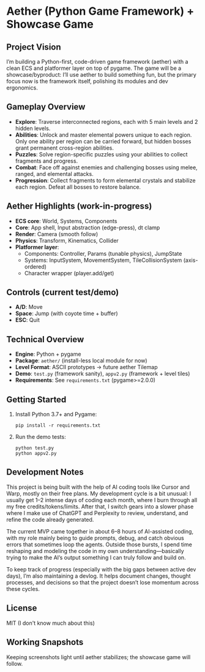 # Aether (Python Game Framework) + Showcase Game

## Project Vision
I’m building a Python-first, code-driven game framework (aether) with a clean ECS and platformer layer on top of pygame. The game will be a showcase/byproduct: I’ll use aether to build something fun, but the primary focus now is the framework itself, polishing its modules and dev ergonomics.

## Gameplay Overview
- **Explore**: Traverse interconnected regions, each with 5 main levels and 2 hidden levels.
- **Abilities**: Unlock and master elemental powers unique to each region. Only one ability per region can be carried forward, but hidden bosses grant permanent cross-region abilities.
- **Puzzles**: Solve region-specific puzzles using your abilities to collect fragments and progress.
- **Combat**: Face off against enemies and challenging bosses using melee, ranged, and elemental attacks.
- **Progression**: Collect fragments to form elemental crystals and stabilize each region. Defeat all bosses to restore balance.

## Aether Highlights (work-in-progress)
- **ECS core**: World, Systems, Components
- **Core**: App shell, Input abstraction (edge-press), dt clamp
- **Render**: Camera (smooth follow)
- **Physics**: Transform, Kinematics, Collider
- **Platformer layer**:
  - Components: Controller, Params (tunable physics), JumpState
  - Systems: InputSystem, MovementSystem, TileCollisionSystem (axis-ordered)
  - Character wrapper (player.add/get)

## Controls (current test/demo)
- **A/D**: Move
- **Space**: Jump (with coyote time + buffer)
- **ESC**: Quit

## Technical Overview
- **Engine**: Python + pygame
- **Package**: `aether/` (install-less local module for now)
- **Level Format**: ASCII prototypes → future aether Tilemap
- **Demo**: `test.py` (framework sanity), `appv2.py` (framework + level tiles)
- **Requirements**: See `requirements.txt` (pygame>=2.0.0)

## Getting Started
1. Install Python 3.7+ and Pygame:
   ```
   pip install -r requirements.txt
   ```
2. Run the demo tests:
   ```
   python test.py
   python appv2.py
   ```

## Development Notes
This project is being built with the help of AI coding tools like Cursor and Warp, mostly on their free plans. My development cycle is a bit unusual: I usually get 1–2 intense days of coding each month, where I burn through all my free credits/tokens/limits. After that, I switch gears into a slower phase where I make use of ChatGPT and Perplexity to review, understand, and refine the code already generated.

The current MVP came together in about 6–8 hours of AI-assisted coding, with my role mainly being to guide prompts, debug, and catch obvious errors that sometimes loop the agents. Outside those bursts, I spend time reshaping and modeling the code in my own understanding—basically trying to make the AI’s output something I can truly follow and build on.

To keep track of progress (especially with the big gaps between active dev days), I’m also maintaining a devlog. It helps document changes, thought processes, and decisions so that the project doesn’t lose momentum across these cycles.

## License
MIT (I don't know much about this)


## Working Snapshots
Keeping screenshots light until aether stabilizes; the showcase game will follow.
